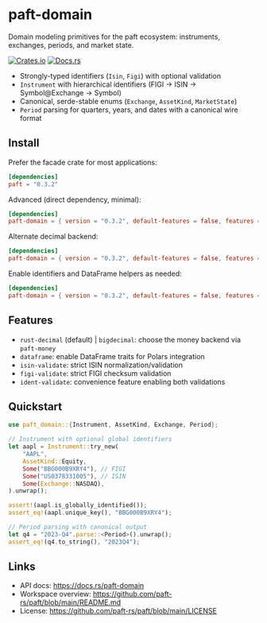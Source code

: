 paft-domain
===========

Domain modeling primitives for the paft ecosystem: instruments, exchanges, periods, and market state.

[![Crates.io](https://img.shields.io/crates/v/paft-domain)](https://crates.io/crates/paft-domain)
[![Docs.rs](https://docs.rs/paft-domain/badge.svg)](https://docs.rs/paft-domain)

- Strongly-typed identifiers (`Isin`, `Figi`) with optional validation
- `Instrument` with hierarchical identifiers (FIGI → ISIN → Symbol@Exchange → Symbol)
- Canonical, serde-stable enums (`Exchange`, `AssetKind`, `MarketState`)
- `Period` parsing for quarters, years, and dates with a canonical wire format

Install
-------

Prefer the facade crate for most applications:

```toml
[dependencies]
paft = "0.3.2"
```

Advanced (direct dependency, minimal):

```toml
[dependencies]
paft-domain = { version = "0.3.2", default-features = false, features = ["rust-decimal"] }
```

Alternate decimal backend:

```toml
[dependencies]
paft-domain = { version = "0.3.2", default-features = false, features = ["bigdecimal"] }
```

Enable identifiers and DataFrame helpers as needed:

```toml
[dependencies]
paft-domain = { version = "0.3.2", default-features = false, features = ["rust-decimal", "ident-validate", "dataframe"] }
```

Features
--------

- `rust-decimal` (default) | `bigdecimal`: choose the money backend via `paft-money`
- `dataframe`: enable DataFrame traits for Polars integration
- `isin-validate`: strict ISIN normalization/validation
- `figi-validate`: strict FIGI checksum validation
- `ident-validate`: convenience feature enabling both validations

Quickstart
----------

```rust
use paft_domain::{Instrument, AssetKind, Exchange, Period};

// Instrument with optional global identifiers
let aapl = Instrument::try_new(
    "AAPL",
    AssetKind::Equity,
    Some("BBG000B9XRY4"), // FIGI
    Some("US0378331005"), // ISIN
    Some(Exchange::NASDAQ),
).unwrap();

assert!(aapl.is_globally_identified());
assert_eq!(aapl.unique_key(), "BBG000B9XRY4");

// Period parsing with canonical output
let q4 = "2023-Q4".parse::<Period>().unwrap();
assert_eq!(q4.to_string(), "2023Q4");
```

Links
-----

- API docs: https://docs.rs/paft-domain
- Workspace overview: https://github.com/paft-rs/paft/blob/main/README.md
- License: https://github.com/paft-rs/paft/blob/main/LICENSE
